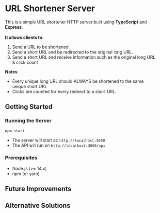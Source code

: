 # URL Shortener Server

This is a simple URL shortener HTTP server built using **TypeScript** and **Express**.
<br><br>
**It allows clients to:**

1. Send a URL to be shortened.
2. Send a short URL and be redirected to the original long URL.
3. Send a short URL and receive information such as the original long URL & click count

**Notes**

- Every unique long URL should ALWAYS be shortened to the same unique short URL
- Clicks are counted for every redirect to a short URL.

## Getting Started

### Running the Server

```sh
npm start
```

- The server will start at: `http://localhost:3000`
- The API will run on `http://localhost:3000/api`

### Prerequisites

- Node.js (>= 14.x)
- npm (or yarn)

## Future Improvements

## Alternative Solutions
